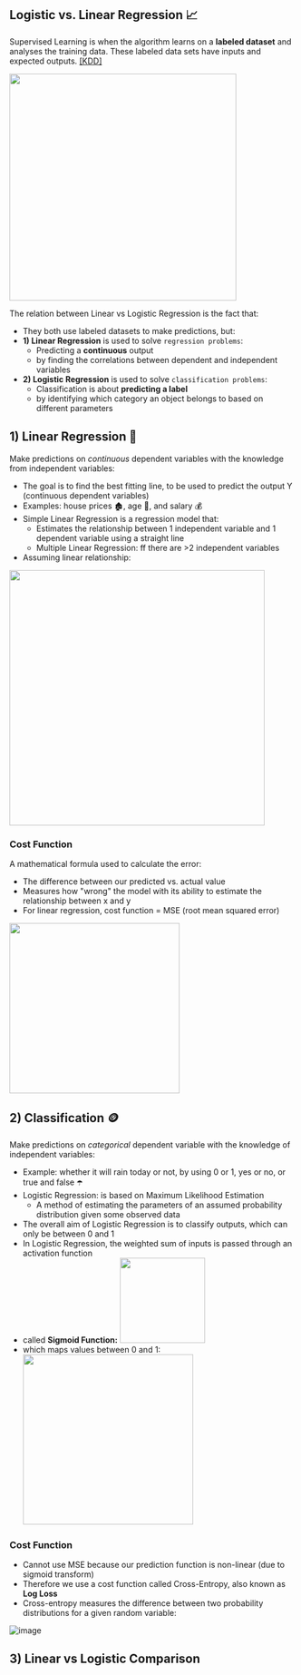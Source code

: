 ## Logistic vs. Linear Regression 📈
Supervised Learning is when the algorithm learns on a **labeled dataset** and analyses the training data. These labeled data sets have inputs and expected outputs. [[KDD]](https://www.kdnuggets.com/2022/03/linear-logistic-regression-succinct-explanation.html#:~:text=Linear%20Regression%20and%20Logistic%20Regression,used%20to%20solve%20Classification%20problems.) 

<img width="400" src="https://github.com/krystinli/Legoland/assets/33378140/eb554f29-a8f9-4c03-b8e2-fa96931238ef" />

The relation between Linear vs Logistic Regression is the fact that:
- They both use labeled datasets to make predictions, but:
- **1) Linear Regression** is used to solve `regression problems`:
  - Predicting a **continuous** output
  - by finding the correlations between dependent and independent variables 
- **2) Logistic Regression** is used to solve `classification problems`:
  - Classification is about **predicting a label**
  - by identifying which category an object belongs to based on different parameters 

## 1) Linear Regression 🧵
Make predictions on _continuous_ dependent variables with the knowledge from independent variables:
- The goal is to find the best fitting line, to be used to predict the output Y (continuous dependent variables)
- Examples: house prices 🏚️, age 👵, and salary 💰
- Simple Linear Regression is a regression model that:
  - Estimates the relationship between 1 independent variable and 1 dependent variable using a straight line
  - Multiple Linear Regression: ff there are >2 independent variables
- Assuming linear relationship:
<img width="450" src="https://github.com/krystinli/Legoland/assets/33378140/f43bc917-98bc-47e3-b548-86bcde154b0e"/>

### Cost Function
A mathematical formula used to calculate the error:
- The difference between our predicted vs. actual value
- Measures how "wrong" the model with its ability to estimate the relationship between x and y
- For linear regression, cost function = MSE (root mean squared error)

<img width="300" src="https://www.kdnuggets.com/wp-content/uploads/arya_logistic_linear_regression_succinct_1.png" />

## 2) Classification 🪙
Make predictions on _categorical_ dependent variable with the knowledge of independent variables:
- Example: whether it will rain today or not, by using 0 or 1, yes or no, or true and false ☂️
- Logistic Regression: is based on Maximum Likelihood Estimation
  - A method of estimating the parameters of an assumed probability distribution given some observed data
- The overall aim of Logistic Regression is to classify outputs, which can only be between 0 and 1
- In Logistic Regression, the weighted sum of inputs is passed through an activation function
- called **Sigmoid Function:** <img width="150" src="https://www.kdnuggets.com/wp-content/uploads/arya_logistic_linear_regression_succinct_6.png" />
- which maps values between 0 and 1: <img width="300" src="https://github.com/krystinli/Legoland/assets/33378140/33a1421f-8da8-4fdb-bd53-d981c425ac1a" />

### Cost Function
- Cannot use MSE because our prediction function is non-linear (due to sigmoid transform)
- Therefore we use a cost function called Cross-Entropy, also known as **Log Loss**
- Cross-entropy measures the difference between two probability distributions for a given random variable:

![image](https://github.com/krystinli/Legoland/assets/33378140/4ae034f2-72b4-4da0-bc2f-423a36a680b8)

## 3) Linear vs Logistic Comparison



